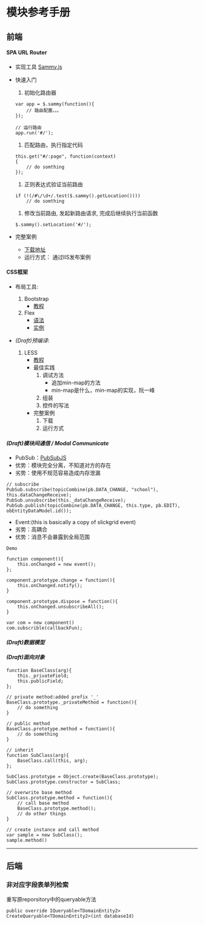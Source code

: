 # 模块参考手册

## 前端

#### SPA URL Router
- 实现工具 [Sammy.js](http://www.sammyjs.org/)

- 快速入门
	1. 初始化路由器
	```
	var app = $.sammy(function(){
		// 路由配置。。。
	});

	// 运行路由
	app.run('#/');
	```

	1. 匹配路由，执行指定代码
	```
	this.get("#/:page", function(context)
	{
		// do somthing
	});
	```

	1. 正则表达式验证当前路由
	```
	if (!(/#\/\d+/.test($.sammy().getLocation())))
		// do somthing
	```

	1. 修改当前路由, 发起新路由请求, 完成后继续执行当前函数
	```
	$.sammy().setLocation('#/');
	```

- 完整案例
	- [下载地址](https://github.com/rainbow494/code-reference/tree/master/examples/url-route/sammy)
	- 运行方式： 通过IIS发布案例

#### CSS框架
- 布局工具:
	1. Bootstrap
		- [教程](http://v3.bootcss.com/)
	2. Flex
		- [语法](http://www.ruanyifeng.com/blog/2015/07/flex-grammar.html)
		- [实例](http://www.ruanyifeng.com/blog/2015/07/flex-examples.html)

- _(Draft)预编译_:
 	1. LESS
		- [教程](https://www.ibm.com/developerworks/cn/web/1207_zhaoch_lesscss/)
		- 最佳实践
			1. 调试方法
				- 追加min-map的方法
				- min-map是什么，min-map的实现，阮一峰
			2. 组装
			3. 控件的写法
		- 完整案例
			1. 下载
			2. 运行方式

#### _(Draft)模块间通信  / Modal Communicate_
- PubSub：[PubSubJS](https://github.com/mroderick/PubSubJS)
- 优势：模块完全分离，不知道对方的存在
- 劣势：使用不规范容易造成内存泄漏

```
// subscribe
PubSub.subscribe(topicCombine(pb.DATA_CHANGE, "school"), this.dataChangeReceive);
PubSub.unsubscribe(this._dataChangeReceive);
PubSub.publish(topicCombine(pb.DATA_CHANGE, this.type, pb.EDIT), obEntityDataModel.id());
```

- Event:(this is basically a copy of slickgrid event)
- 劣势：高耦合
- 优势：消息不会暴露到全局范围

```
Demo

function component(){
	this.onChanged = new event();
};

component.prototype.change = function(){
	this.onChanged.notify();
}

component.prototype.dispose = function(){
	this.onChanged.unsubscribeAll();
}

var com = new component()
com.subscrible(callbackFun);

```

#### _(Draft)数据模型_


#### _(Draft)面向对象_

```
function BaseClass(arg){
	this._privateField;
	this.publicField;
};

// private method:added prefix '_'
BaseClass.prototype._privateMethod = function(){
	// do something
}

// public method
BaseClass.prototype.method = function(){
	// do something
}

// inherit
function SubClass(arg){
	BaseClass.call(this, arg);
};

SubClass.prototype = Object.create(BaseClass.prototype);
SubClass.prototype.constructor = SubClass;

// overwrite base method
SubClass.prototype.method = function(){
	// call base method
	BaseClass.prototype.method();
	// do other things
}

// create instance and call method
var sample = new SubClass();
sample.method()
```




----
## 后端

### 非对应字段表单列检索

重写原reporsitory中的queryable方法
```
public override IQueryable<TDomainEntity2> CreateQueryable<TDomainEntity2>(int databaseId)
```
